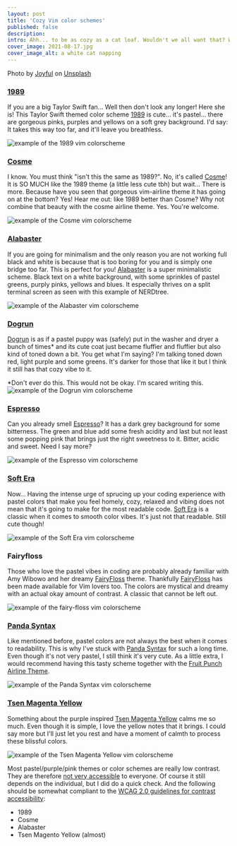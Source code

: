 ```yaml
---
layout: post
title: 'Cozy Vim color schemes'
published: false
description:
intro: Ahh... to be as cozy as a cat loaf. Wouldn't we all want that? Well, I can't help you with that. But having your Vim scheme set up properly to give you a relaxed vibe might just be the next best thing. If you are looking for some cute, cozy, fluffy and pastel color schemes for Vim, you've come to the right place. Here are 9 highly curated schemes just for you.
cover_image: 2021-08-17.jpg
cover_image_alt: a white cat napping
---
```


Photo by [Joyful](https://unsplash.com/@joyfulcaptures?utm_source=unsplash&utm_medium=referral&utm_content=creditCopyText) on [Unsplash](https://unsplash.com/?utm_source=unsplash&utm_medium=referral&utm_content=creditCopyText)

### [1989](https://github.com/sonjapeterson/1989.vim)

If you are a big Taylor Swift fan... Well then don't look any longer! Here she is! This Taylor Swift themed color scheme [1989](https://github.com/sonjapeterson/1989.vim) is cute... it's pastel... there are gorgeous pinks, purples and yellows on a soft grey background. I'd say: It takes this way too far, and it'll leave you breathless.

![example of the 1989 vim colorscheme](vim-color-schemes/t-1989.png)

### [Cosme](https://github.com/beikome/cosme.vim)

I know. You must think "isn't this the same as 1989?". No, it's called [Cosme](https://github.com/beikome/cosme.vim)! It is SO MUCH like the 1989 theme (a little less cute tbh) but wait... There is more. Because have you seen that gorgeous vim-airline theme it has going on at the bottom? Yes! Hear me out: like 1989 better than Cosme? Why not combine that beauty with the cosme airline theme. Yes. You're welcome.

![example of the Cosme vim colorscheme](vim-color-schemes/t-cosme.png)

### [Alabaster](https://github.com/agudulin/vim-colors-alabaster)

If you are going for minimalism and the only reason you are not working full black and white is because that is too boring for you and is simply one bridge too far. This is perfect for you! [Alabaster](https://github.com/agudulin/vim-colors-alabaster) is a super minimalistic scheme. Black text on a white background, with some sprinkles of pastel greens, purply pinks, yellows and blues. It especially thrives on a split terminal screen as seen with this example of NERDtree.

![example of the Alabaster vim colorscheme](vim-color-schemes/t-alabaster.png)

### [Dogrun](https://github.com/wadackel/vim-dogrun)

[Dogrun](https://github.com/wadackel/vim-dogrun) is as if a pastel puppy was (safely) put in the washer and dryer a bunch of times\* and its cute coat just became fluffier and fluffier but also kind of toned down a bit. You get what I'm saying? I'm talking toned down red, light purple and some greens. It's darker for those that like it but I think it still has that cozy vibe to it.

\*Don't ever do this. This would not be okay. I'm scared writing this.
![example of the Dogrun vim colorscheme](vim-color-schemes/t-dogrun.png)

### [Espresso](https://github.com/gmoe/vim-espresso)

Can you already smell [Espresso](https://github.com/gmoe/vim-espresso)? It has a dark grey background for some bitterness. The green and blue add some fresh acidity and last but not least some popping pink that brings just the right sweetness to it. Bitter, acidic and sweet. Need I say more?

![example of the Espresso vim colorscheme](vim-color-schemes/t-espresso.png)

### [Soft Era](https://github.com/soft-aesthetic/soft-era-vim)

Now... Having the intense urge of sprucing up your coding experience with pastel colors that make you feel homely, cozy, relaxed and vibing does not mean that it's going to make for the most readable code. [Soft Era](https://github.com/soft-aesthetic/soft-era-vim) is a classic when it comes to smooth color vibes. It's just not that readable. Still cute though!

![example of the Soft Era vim colorscheme](vim-color-schemes/t-soft-era.png)

### Fairyfloss

Those who love the pastel vibes in coding are probably already familiar with Amy Wibowo and her dreamy [FairyFloss](http://sailorhg.github.io/fairyfloss/) theme. Thankfully [FairyFloss](https://github.com/tssm/fairyfloss.vim) has been made available for Vim lovers too. The colors are mystical and dreamy with an actual okay amount of contrast. A classic that cannot be left out.

![example of the fairy-floss vim colorscheme](vim-color-schemes/t-fairy-floss.png)

### [Panda Syntax](https://github.com/markvincze/panda-vim)

Like mentioned before, pastel colors are not always the best when it comes to readability. This is why I've stuck with [Panda Syntax](https://github.com/markvincze/panda-vim) for such a long time. Even though it's not very pastel, I still think it's very cute. As a little extra, I would recommend having this tasty scheme together with the [Fruit Punch Airline Theme](https://github.com/vim-airline/vim-airline-themes/blob/master/autoload/airline/themes/fruit_punch.vim).

![example of the Panda Syntax vim colorscheme](vim-color-schemes/t-panda.png)


### [Tsen Magenta Yellow](https://github.com/marreman/tsen-magenta-yellow)

Something about the purple inspired [Tsen Magenta Yellow](https://github.com/marreman/tsen-magenta-yellow) calms me so much. Even though it is simple, I love the yellow notes that it brings. I could say more but I'll just let you rest and have a moment of calmth to process these blissful colors.

![example of the Tsen Magenta Yellow vim colorscheme](vim-color-schemes/t-tsen-magenta-yellow.png)

Most pastel/purple/pink themes or color schemes are really low contrast. They are therefore [not very accessible](https://www.a11yproject.com/posts/2015-01-05-what-is-color-contrast/) to everyone. Of course it still depends on the individual, but I did do a quick check. And the following should be somewhat compliant to the [WCAG 2.0 guidelines for contrast accessibility](https://www.w3.org/TR/UNDERSTANDING-WCAG20/visual-audio-contrast-contrast.html):
- 1989
- Cosme
- Alabaster
- Tsen Magento Yellow (almost)
